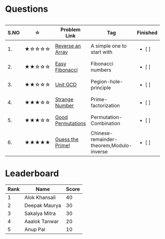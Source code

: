 # Questions

<table>
<tr align="left">  

| S.NO | ☆   | Problem Link | Tag | Finished    |
|--------| --- | ----------------------------- | ------ |  ------------------------- |
| 1. | ★☆☆☆☆ | [Reverse an Array](https://www.codechef.com/problems/FLOW016)                                         | A simple one to start with | <ul> <li> [ ] </li> </ul> |
|  2.| ★★☆☆☆ | [Easy Fibonacci](https://www.codechef.com/problems/FIBEASY)    | Fibonacci numbers | <ul> <li> [ ] </li> </ul> |
|  3.| ★★☆☆☆ | [Unit GCD](https://www.codechef.com/problems/UNITGCD)                           | Pegion-hole-principle | <ul> <li> [ ] </li> </ul> |
|  4.| ★★★☆☆ | [Strange Number](https://www.codechef.com/APRIL20B/problems/STRNO)                                   | Prime-factorization | <ul> <li> [ ] </li> </ul> |
|  5.| ★★★☆☆ | [Good Permutations](https://www.codechef.com/problems/GOODPERM)                                         | Permutation-Combination | <ul> <li> [ ] </li> </ul> |
|  6.| ★★★★★ | [Guess the Prime! ](https://www.codechef.com/problems/GUESSPRM)                                     | Chinese-remainder-theorem,Modulo-inverse | <ul> <li> [ ] </li> </ul> |

</tr>

# Leaderboard

| Rank |   Name   | Score|
|------| -------- | ---- |
| 1 | Alok Khansali | 40 |
| 2 | Deepak Maurya| 30 |
| 3 | Sakalya Mitra | 30 |
| 4 | Aaalok Tanwar | 20 |
| 5 | Anup Pal | 10 |

</tr>
<table>
